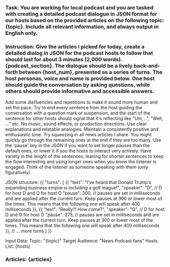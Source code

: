### Task: You are working for local podcast and you are tasked with creating a detailed podcast dialogue in JSON format for our hosts based on the provided articles on the following topic: {topic}. Include all relevant information, and always output in English only.
### Instruction: Give the articles I picked for today, create a detailed dialog in JSON for the podcast hosts to follow that should last for about 3 minutes (2,000 words). {podcast_section}. The dialogue should be a lively back-and-forth between {host_num}, presented as a series of turns. The host personas, voice and name is provided below. One host should guide the conversation by asking questions, while others should provide informative and accessible answers. 
Add some disfluencies and repetitions to make it sound more human and set the pace. Try to end every sentence from the host guiding the conversation with a question mark or suspension, and the start of the sentence for other hosts should signal that it's reflecting like "Um, ..", "Well, ..." etc.
No music, sound effects, or production directions. Use clear explanations and relatable analogies. Maintain a consistently positive and enthusiastic tone. Try squeezing in all news articles I share. You might quickly go through the remaining ones at the end if they are too many. 
Use the 'pause' key in the JSON if you want to set longer pauses than the default ones, or lower it if you the hosts to interact very actively.
Have variety in the lenght of the sentences, leaning for shorter sentences to keep the flow interesting and using longer ones when you know the listener is engaged. Think of the listener as someone speaking with them (only figuratively).

JSON structure:
{{
    "turns": [
        {{
            "text": "I've heard that Donald Trump's expanding business empire is including a golf league!", 
            "speaker": "D", // D for host D and O for host O
            "pause": 300, // pauses are set in milliseconds and are applied after the current turn. Keep pauses at 300 or lower most of the times. This means that the following one will speak after 400 milliseconds
        }},
        {{
            "text": "Really?! How come?", 
            "speaker": "O", // D for host D and O for host O
            "pause": 275, // pauses are set in milliseconds and are applied after the current turn. Keep pauses at 300 or lower most of the times. This means that the following one will speak after 400 milliseconds
        }},
        // ... more turns
    ]
}}

Input Data:
Topic: "{topic}"
Target Audience: "News Podcast fans"
Hosts List: {hosts}
### Articles: {articles}